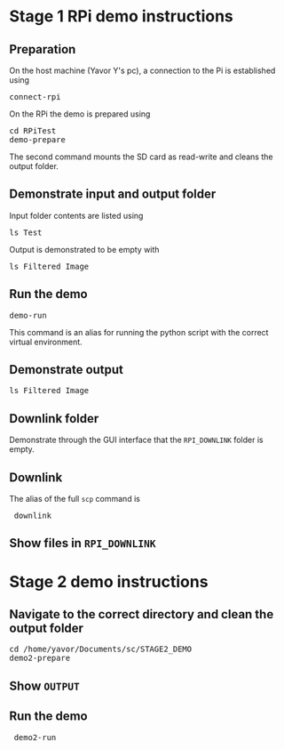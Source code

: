 ﻿# Stage 1 RPi demo instructions

## Preparation
On the host machine (Yavor Y's pc), a connection to the Pi is established using
<pre>
connect-rpi</pre>
On the RPi the demo is prepared using
<pre>
cd RPiTest
demo-prepare
</pre>

The second command mounts the SD card as read-write and cleans the output folder.

## Demonstrate input and output folder
Input folder contents are listed using
<pre>
ls Test
</pre>

Output is demonstrated to be empty with
<pre>
ls Filtered_Image
</pre>

## Run the demo
<pre>
demo-run
</pre>
This command is an alias for running the python script with the correct virtual environment.

## Demonstrate output
<pre>
ls Filtered_Image
</pre>

## Downlink folder
Demonstrate through the GUI interface that the `RPI_DOWNLINK` folder is empty.

## Downlink
The alias of the full `scp` command is
<pre> downlink
</pre>

## Show files in `RPI_DOWNLINK`

# Stage 2 demo instructions

## Navigate to the correct directory and clean the output folder

<pre>cd /home/yavor/Documents/sc/STAGE2_DEMO
demo2-prepare </pre>

## Show `OUTPUT`

## Run the demo
<pre> demo2-run  </pre>
